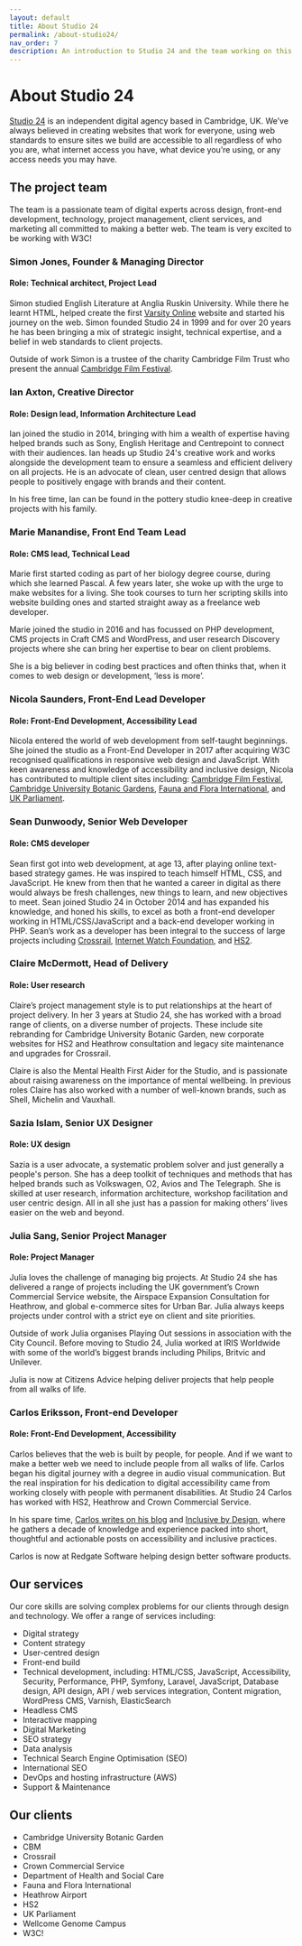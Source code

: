 ```yaml
---
layout: default
title: About Studio 24
permalink: /about-studio24/
nav_order: 7
description: An introduction to Studio 24 and the team working on this project.
---
```

# About Studio 24

[Studio 24](https://www.studio24.net/) is an independent digital agency based in Cambridge, UK. 
We’ve always believed in creating websites that work for everyone, using web standards to ensure sites we build are 
accessible to all regardless of who you are, what internet access you have, what device you’re using, or any access needs 
you may have. 

## The project team

The team is a passionate team of digital experts across design, front-end development, technology, project management,
client services, and marketing all committed to making a better web. The team is very excited to be working with W3C!

### Simon Jones, Founder & Managing Director

#### Role: Technical architect, Project Lead

Simon studied English Literature at Anglia Ruskin University. While there he learnt HTML, helped create the first 
[Varsity Online](https://www.varsity.co.uk/) website and started his journey on the web. Simon founded Studio 24 in 1999 
and for over 20 years he has been bringing a mix of strategic insight, technical expertise, and a belief in web standards 
to client projects. 

Outside of work Simon is a trustee of the charity Cambridge Film Trust who present the annual [Cambridge Film Festival](https://www.cambridgefilmfestival.org.uk/).

### Ian Axton, Creative Director

#### Role: Design lead, Information Architecture Lead

Ian joined the studio in 2014, bringing with him a wealth of expertise having helped brands such as Sony, English 
Heritage and Centrepoint to connect with their audiences. Ian heads up Studio 24's creative work and works alongside 
the development team to ensure a seamless and efficient delivery on all projects. He is an advocate of clean, user 
centred design that allows people to positively engage with brands and their content. 

In his free time, Ian can be found in the pottery studio knee-deep in creative projects with his family.

### Marie Manandise, Front End Team Lead

#### Role: CMS lead, Technical Lead

Marie first started coding as part of her biology degree course, during which she learned Pascal.
A few years later, she woke up with the urge to make websites for a living. She took courses to turn her scripting skills 
into website building ones and started straight away as a freelance web developer.

Marie joined the studio in 2016 and has focussed on PHP development, CMS projects in Craft CMS and WordPress, and
user research Discovery projects where she can bring her expertise to bear on client problems.

She is a big believer in coding best practices and often thinks that, when it comes to web design or development, ‘less is more’.

### Nicola Saunders, Front-End Lead Developer

#### Role: Front-End Development, Accessibility Lead

Nicola entered the world of web development from self-taught beginnings. She joined the studio as a Front-End Developer 
in 2017 after acquiring W3C recognised qualifications in responsive web design and JavaScript. With keen awareness and knowledge of accessibility and inclusive design, Nicola has contributed to multiple client sites including: [Cambridge Film Festival](https://www.cambridgefilmfestival.org.uk/), [Cambridge University Botanic Gardens](https://www.botanic.cam.ac.uk/), [Fauna and Flora International](https://www.fauna-flora.org/), and [UK Parliament](https://learning.parliament.uk/).

### Sean Dunwoody, Senior Web Developer

#### Role: CMS developer

Sean first got into web development, at age 13, after playing online text-based strategy games. He was inspired to teach 
himself HTML, CSS, and JavaScript. He knew from then that he wanted a career in digital as there would always be fresh 
challenges, new things to learn, and new objectives to meet. Sean joined Studio 24 in October 2014 and has expanded his 
knowledge, and honed his skills, to excel as both a front-end developer working in HTML/CSS/JavaScript and a back-end 
developer working in PHP. Sean’s work as a developer has been integral to the success of large projects including 
[Crossrail](https://www.crossrail.co.uk/), [Internet Watch Foundation](https://www.iwf.org.uk/), and [HS2](https://www.hs2.org.uk/).

### Claire McDermott, Head of Delivery

#### Role: User research

Claire’s project management style is to put relationships at the heart of project delivery. In her 3 years at Studio 24, 
she has worked with a broad range of clients, on a diverse number of projects. These include site rebranding for 
Cambridge University Botanic Garden, new corporate websites for HS2 and  Heathrow consultation and legacy site 
maintenance and upgrades for Crossrail. 

Claire is also the Mental Health First Aider for the Studio, and is passionate about raising awareness on the importance 
of mental wellbeing. In previous roles Claire has also worked with a number of well-known brands, such as Shell, 
Michelin and Vauxhall.

### Sazia Islam, Senior UX Designer

#### Role: UX design

Sazia is a user advocate, a systematic problem solver and just generally a people's person. She has a deep toolkit of 
techniques and methods that has helped brands such as Volkswagen, O2, Avios and The Telegraph. She is skilled at user 
research, information architecture, workshop facilitation and user centric design. All in all she just has a passion 
for making others’ lives easier on the web and beyond.

### Julia Sang, Senior Project Manager

#### Role: Project Manager

Julia loves the challenge of managing big projects. At Studio 24 she has delivered a range of projects including the 
UK government’s Crown Commercial Service website, the Airspace Expansion Consultation for Heathrow, and global e-commerce 
sites for Urban Bar. Julia always keeps projects under control with a strict eye on client and site priorities. 

Outside of work Julia organises Playing Out sessions in association with the City Council. Before moving to Studio 24, 
Julia worked at IRIS Worldwide with some of the world’s biggest brands including Philips, Britvic and Unilever.

Julia is now at Citizens Advice helping deliver projects that help people from all walks of life.

### Carlos Eriksson, Front-end Developer

#### Role: Front-End Development, Accessibility

Carlos believes that the web is built by people, for people. And if we want to make a better web we need to include 
people from all walks of life. Carlos began his digital journey with a degree in audio visual communication. But the 
real inspiration for his dedication to digital accessibility came from working closely with people with permanent 
disabilities. At Studio 24 Carlos has worked with HS2, Heathrow and Crown Commercial Service.

In his spare time, [Carlos writes on his blog](https://carloseriksson.com/) and [Inclusive by Design](https://superdupercritical.com/), where he gathers a decade of 
knowledge and experience packed into short, thoughtful and actionable posts on accessibility and inclusive practices.

Carlos is now at Redgate Software helping design better software products.

## Our services

Our core skills are solving complex problems for our clients through design and technology. We offer a range of services including:

* Digital strategy 
* Content strategy 
* User-centred design 
* Front-end build
* Technical development, including: HTML/CSS, JavaScript, Accessibility, Security, Performance, PHP, Symfony, Laravel, JavaScript, Database design, API design, API / web services integration, Content migration, WordPress CMS, Varnish, ElasticSearch				
* Headless CMS
* Interactive mapping
* Digital Marketing
* SEO strategy
* Data analysis
* Technical Search Engine Optimisation (SEO) 
* International SEO
* DevOps and hosting infrastructure (AWS) 
* Support & Maintenance 

## Our clients

* Cambridge University Botanic Garden
* CBM
* Crossrail
* Crown Commercial Service
* Department of Health and Social Care
* Fauna and Flora International
* Heathrow Airport
* HS2
* UK Parliament
* Wellcome Genome Campus
* W3C!
